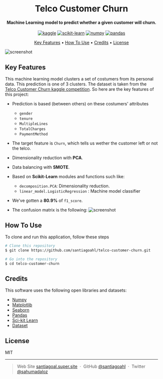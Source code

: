 <h1 align="center">
  <br>

  <br>
Telco Customer Churn
  <br>
</h1>

<h4 align="center">Machine Learning model to predict whether a given customer will churn. 
</h4>

<p align="center">
  <a href='https://www.kaggle.com/' target="_blank"><img alt='kaggle' src='https://img.shields.io/badge/Kaggle-100000?style=for-the-badge&logo=kaggle&logoColor=37BAE8&labelColor=BEFDFF&color=37BAE8'/></a> <a href='https://github.com/shivamkapasia0' target="_blank"><img alt='scikit-learn' src='https://img.shields.io/badge/scikit-learn-100000?style=for-the-badge&logo=scikit-learn&logoColor=FFFFFF&labelColor=FF6A00&color=1882EA'/></a> <a href='https://numpy.org/' target="_blank"><img alt='numpy' src='https://img.shields.io/badge/Numpy-100000?style=for-the-badge&logo=numpy&logoColor=0250BD&labelColor=8BBFEA&color=B1DCFF'/></a>  <a href='https://pandas.pydata.org/' target="_blank"><img alt='pandas' src='https://img.shields.io/badge/pandas-100000?style=for-the-badge&logo=pandas&logoColor=2D0090&labelColor=9D7BEA&color=D2C0FA'/></a>
</p>

<p align="center">
  <a href="#key-features">Key Features</a> •
  <a href="#how-to-use">How To Use</a> •
  <a href="#credits">Credits</a> •
  <a href="#license">License</a> 
</p>

![screenshot](https://miro.medium.com/max/1104/0*6hXwLKd67L__lTsg.png)

## Key Features

This machine learning model clusters a set of costumers from its personal data. This prediction is one of 3 clusters. The dataset is taken from the [Telco Customer Churn kaggle competition](https://www.kaggle.com/datasets/blastchar/telco-customer-churn). So here are the key features of this project:

* Prediction is based (between others) on these costumers' attributes

	* `gender`
	* `tenure`
	* `MultipleLines`
	* `TotalCharges`
	* `PaymentMethod`

* The target feature is `Churn`, which tells us wether the customer left or not the telco.

* Dimensionality reduction with **PCA**.
* Data balancing with **SMOTE**.
* Based on **Scikit-Learn** modules and functions such like:
  - `decomposition.PCA`: Dimensionality reduction.
  -  `linear_model.LogisticRegression` : Machine model classifier

* We've gotten a **80.9%** of `f1_score`.
* The confusion matrix is the following:
![screenshot](https://winter-anchovy-50e.notion.site/image/https%3A%2F%2Fs3-us-west-2.amazonaws.com%2Fsecure.notion-static.com%2F434aac0d-d773-436f-a3ea-8e7f2f577be4%2FUntitled.png?id=afd281e0-70cb-4bbc-a249-151e50e4f77b&table=block&spaceId=12eea25e-0790-4a8f-aa1c-b60f93c02da2&width=640&userId=&cache=v2)
## How To Use

To clone and run this application, follow these steps

```bash
# Clone this repository
$ git clone https://github.com/santiagoahl/telco-customer-churn.git

# Go into the repository
$ cd telco-customer-churn

```

## Credits
This software uses the following open libraries and datasets:


- [Numpy](http://electron.atom.io/)
- [Matplotlib](https://nodejs.org/)
- [Seaborn](https://github.com/chjj/marked)
- [Pandas](http://showdownjs.github.io/showdown/)
- [Sci-kit Learn](http://codemirror.net/)
- [Dataset](https://www.kaggle.com/datasets/blastchar/telco-customer-churn/download?datasetVersionNumber=1)


## License

MIT

---

> Web Site [santiagoal.super.site](https://santiagoal.super.site/) &nbsp;&middot;&nbsp;
> GitHub [@santiagoahl](https://github.com/santiagoahl) &nbsp;&middot;&nbsp;
> Twitter [@sahumadaloz](https://twitter.com/sahumadaloz)
